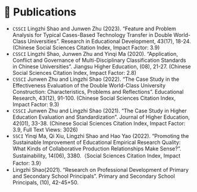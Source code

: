 
# 📝 Publications 

- ``CSSCI`` Lingzhi Shao and Junwen Zhu (2023). “Feature and Problem Analysis for Typical Cases-Based Technology Transfer in Double World-Class Universities”. Research in Educational Development, 43(17), 18-24. (Chinese Social Sciences Citation Index, Impact Factor: 3.9)
- ``CSSCI`` Lingzhi Shao, Junwen Zhu and Yinqi Ma (2020). “Application, Conflict and Governance of Multi-Disciplinary Classification Standards in Chinese Universities”. Jiangsu Higher Education, (08), 21-27. (Chinese Social Sciences Citation Index, Impact Factor: 2.8)
- ``CSSCI`` Junwen Zhu and Lingzhi Shao (2022). “The Case Study in the Effectiveness Evaluation of the Double World-Class University Construction: Characteristics, Problems and Reflections”. Educational Research, 43(12), 91-100. (Chinese Social Sciences Citation Index, Impact Factor: 9.3)
- ``CSSCI`` Junwen Zhu and Lingzhi Shao (2021). “The Case Study in Higher Education Evaluation and Standardization”. Journal of Higher Education, 42(01), 33-38. (Chinese Social Sciences Citation Index, Impact Factor: 3.9, Full Text Views: 3026)
- ``SSCI`` Yinqi Ma, Qi Xiu, Lingzhi Shao and Hao Yao (2022). “Promoting the Sustainable Improvement of Educational Empirical Research Quality: What Kinds of Collaborative Production Relationships Make Sense?”. Sustainability, 14(06), 3380.（Social Sciences Citation Index, Impact Factor: 3.9）
- Lingzhi Shao(2021). “Research on Professional Development of Primary and Secondary School Principals”. Primary and Secondary School Principals, (10), 42-45+50.
     
